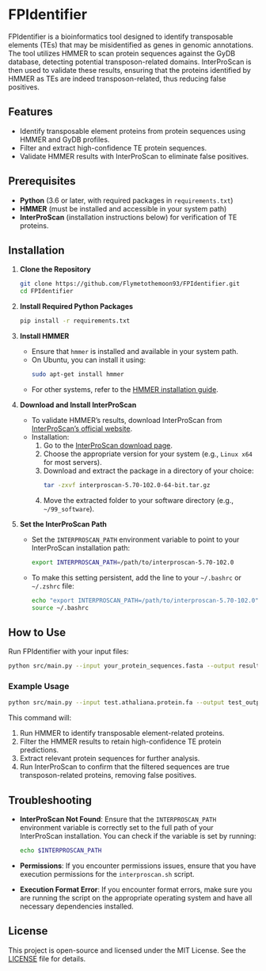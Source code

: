 # FPIdentifier

FPIdentifier is a bioinformatics tool designed to identify transposable elements (TEs) that may be misidentified as genes in genomic annotations. The tool utilizes HMMER to scan protein sequences against the GyDB database, detecting potential transposon-related domains. InterProScan is then used to validate these results, ensuring that the proteins identified by HMMER as TEs are indeed transposon-related, thus reducing false positives.

## Features

- Identify transposable element proteins from protein sequences using HMMER and GyDB profiles.
- Filter and extract high-confidence TE protein sequences.
- Validate HMMER results with InterProScan to eliminate false positives.

## Prerequisites

- **Python** (3.6 or later, with required packages in `requirements.txt`)
- **HMMER** (must be installed and accessible in your system path)
- **InterProScan** (installation instructions below) for verification of TE proteins.

## Installation

1. **Clone the Repository**
   ```bash
   git clone https://github.com/Flymetothemoon93/FPIdentifier.git
   cd FPIdentifier
   ```

2. **Install Required Python Packages**
   ```bash
   pip install -r requirements.txt
   ```

3. **Install HMMER**
   - Ensure that `hmmer` is installed and available in your system path.
   - On Ubuntu, you can install it using:
     ```bash
     sudo apt-get install hmmer
     ```
   - For other systems, refer to the [HMMER installation guide](http://hmmer.org/download.html).

4. **Download and Install InterProScan**
   - To validate HMMER’s results, download InterProScan from [InterProScan’s official website](https://www.ebi.ac.uk/interpro/interproscan.html).
   - Installation:
     1. Go to the [InterProScan download page](https://www.ebi.ac.uk/interpro/interproscan.html).
     2. Choose the appropriate version for your system (e.g., `Linux x64` for most servers).
     3. Download and extract the package in a directory of your choice:
        ```bash
        tar -zxvf interproscan-5.70-102.0-64-bit.tar.gz
        ```
     4. Move the extracted folder to your software directory (e.g., `~/99_software`).

5. **Set the InterProScan Path**
   - Set the `INTERPROSCAN_PATH` environment variable to point to your InterProScan installation path:
     ```bash
     export INTERPROSCAN_PATH=/path/to/interproscan-5.70-102.0
     ```
   - To make this setting persistent, add the line to your `~/.bashrc` or `~/.zshrc` file:
     ```bash
     echo "export INTERPROSCAN_PATH=/path/to/interproscan-5.70-102.0" >> ~/.bashrc
     source ~/.bashrc
     ```

## How to Use

Run FPIdentifier with your input files:

```bash
python src/main.py --input your_protein_sequences.fasta --output results
```

### Example Usage

```bash
python src/main.py --input test.athaliana.protein.fa --output test_output
```

This command will:
1. Run HMMER to identify transposable element-related proteins.
2. Filter the HMMER results to retain high-confidence TE protein predictions.
3. Extract relevant protein sequences for further analysis.
4. Run InterProScan to confirm that the filtered sequences are true transposon-related proteins, removing false positives.

## Troubleshooting

- **InterProScan Not Found**: Ensure that the `INTERPROSCAN_PATH` environment variable is correctly set to the full path of your InterProScan installation. You can check if the variable is set by running:
  ```bash
  echo $INTERPROSCAN_PATH
  ```

- **Permissions**: If you encounter permissions issues, ensure that you have execution permissions for the `interproscan.sh` script.

- **Execution Format Error**: If you encounter format errors, make sure you are running the script on the appropriate operating system and have all necessary dependencies installed.

## License

This project is open-source and licensed under the MIT License. See the [LICENSE](LICENSE) file for details.
